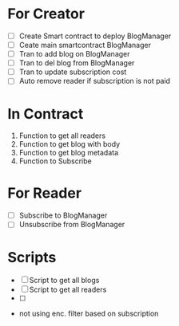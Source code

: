 # For Creator

- [ ] Create Smart contract to deploy BlogManager
- [ ] Ceate main smartcontract BlogManager
- [ ] Tran to add blog on BlogManager
- [ ] Tran to del blog from BlogManager
- [ ] Tran to update subscription cost
- [ ] Auto remove reader if subscription is not paid

# In Contract
1. Function to get all readers
2. Function to get blog with body
3. Function to get blog metadata
4. Function to Subscribe 

# For Reader

- [ ] Subscribe to BlogManager
- [ ] Unsubscribe from BlogManager

# Scripts

- [ ] Script to get all blogs
- [ ] Script to get all readers
- [ ]  

- not using enc. filter based on subscription
